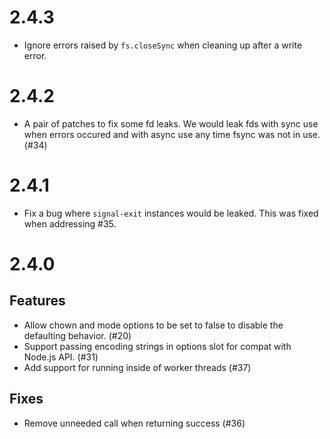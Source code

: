 # 2.4.3

- Ignore errors raised by `fs.closeSync` when cleaning up after a write
  error.

# 2.4.2

- A pair of patches to fix some fd leaks. We would leak fds with sync use
  when errors occured and with async use any time fsync was not in use. (#34)

# 2.4.1

- Fix a bug where `signal-exit` instances would be leaked. This was fixed when addressing #35.

# 2.4.0

## Features

- Allow chown and mode options to be set to false to disable the defaulting behavior. (#20)
- Support passing encoding strings in options slot for compat with Node.js API. (#31)
- Add support for running inside of worker threads (#37)

## Fixes

- Remove unneeded call when returning success (#36)

